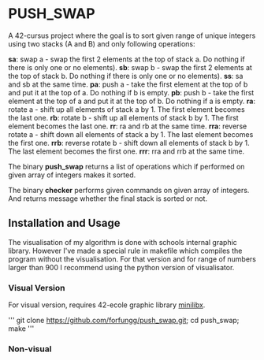 # PUSH_SWAP

A 42-cursus project where the goal is to sort given range of unique integers using two stacks (A and B) and only following operations:

**sa**: swap a - swap the first 2 elements at the top of stack a.
	Do nothing if there is only one or no elements).
**sb**: swap b - swap the first 2 elements at the top of stack b.
	Do nothing if there is only one or no elements).
**ss**: sa and sb at the same time.
**pa**: push a - take the first element at the top of b and put it
	at the top of a. Do nothing if b is empty.
**pb**: push b - take the first element at the top of a and put it
	at the top of b. Do nothing if a is empty.
**ra**: rotate a - shift up all elements of stack a by 1. The first
	element becomes the last one.
**rb**: rotate b - shift up all elements of stack b by 1. The first
	element becomes the last one.
**rr**: ra and rb at the same time.
**rra**: reverse rotate a - shift down all elements of stack a by 1.
	The last element becomes the first one.
**rrb**: reverse rotate b - shift down all elements of stack b by 1.
	The last element becomes the first one.
**rrr**: rra and rrb at the same time.

The binary **push_swap** returns a list of operations which if performed on given array of integers makes it sorted.

The binary **checker** performs given commands on given array of integers. And returns message whether the final stack is sorted or not.


## Installation and Usage

The visualisation of my algorithm is done with schools internal graphic library. However I've
made a special rule in makefile which compiles the program without the visualisation. For that version and for range of numbers larger than 900 I recommend using the python version of visualisator.

### Visual Version

For visual version, requires 42-ecole graphic library [minilibx](https://github.com/gcamerli/minilibx).

'''
git clone https://github.com/forfungg/push_swap.git; cd push_swap; make
'''

### Non-visual
